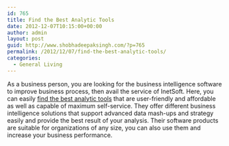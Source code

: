 ```yaml
---
id: 765
title: Find the Best Analytic Tools
date: 2012-12-07T10:15:00+00:00
author: admin
layout: post
guid: http://www.shobhadeepaksingh.com/?p=765
permalink: /2012/12/07/find-the-best-analytic-tools/
categories:
  - General Living
---
```

As a business person, you are looking for the business intelligence software to improve business process, then avail the service of InetSoft. Here, you can easily [find the best analytic tools](http://www.inetsoft.com/info/analytic_tools/) that are user-friendly and affordable as well as capable of maximum self-service. They offer different business intelligence solutions that support advanced data mash-ups and strategy easily and provide the best result of your analysis. Their software products are suitable for organizations of any size, you can also use them and increase your business performance.